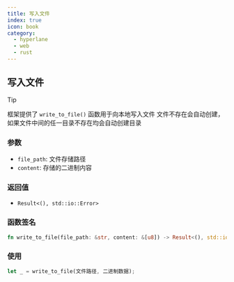 ```yaml
---
title: 写入文件
index: true
icon: book
category:
  - hyperlane
  - web
  - rust
---
```


## 写入文件

> [!tip]
> 框架提供了 `write_to_file()` 函数用于向本地写入文件
> 文件不存在会自动创建，如果文件中间的任一目录不存在均会自动创建目录

### 参数

- `file_path`: 文件存储路径
- `content`: 存储的二进制内容

### 返回值

- `Result<(), std::io::Error>`

### 函数签名

```rust
fn write_to_file(file_path: &str, content: &[u8]) -> Result<(), std::io::Error>
```

### 使用

```rust
let _ = write_to_file(文件路径, 二进制数据);
```

<Bottom />
